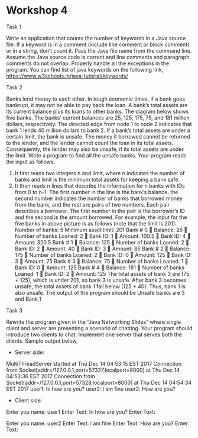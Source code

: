 # Workshop 4

Task 1

Write an application that counts the number of keywords in a Java source file. If a keyword is in a comment (include line comment or block comment) or in a string, don’t count it. Pass the Java file name from the command line. Assume the Java source code is correct and line comments and paragraph comments do not overlap. Properly handle all the exceptions in the program.
You can find list of java keywords on the following link,
https://www.w3schools.in/java-tutorial/keywords/

Task 2

Banks lend money to each other. In tough economic times, if a bank goes bankrupt, it may not be able to pay back the loan. A bank’s total assets are its current balance plus its loans to other banks. The diagram below shows five banks. The banks’ current balances are 25, 125, 175, 75, and 181 million dollars, respectively. The directed edge from node 1 to node 2 indicates that bank 1 lends 40 million dollars to bank 2.
If a bank’s total assets are under a certain limit, the bank is unsafe. The money it borrowed cannot be returned to the lender, and the lender cannot count the loan in its total assets. Consequently, the lender may also be unsafe, if its total assets are under the limit.
Write a program to find all the unsafe banks. Your program reads the input as follows.
1. It first reads two integers n and limit, where n indicates the number of banks and limit is
the minimum total assets for keeping a bank safe.
2. It then reads n lines that describe the information for n banks with IDs from 0 to n-1.
The first number in the line is the bank’s balance, the second number indicates the number of
banks that borrowed money from the bank, and the rest are pairs of two numbers. Each pair
describes a borrower. The first number in the pair is the borrower’s ID and the second is the
amount borrowed. For example, the input for the five banks in above picture is as follows (note
that the limit is 201):
Number of banks: 5
Minimum asset limit: 201
Bank # 0  Balance: 25  Number of banks Loaned: 2  Bank ID: 1  Amount: 100.5  Bank
ID: 4  Amount: 320.5
Bank # 1  Balance: 125  Number of banks Loaned: 2  Bank ID: 2  Amount: 40  Bank
ID: 3  Amount: 85
Bank # 2  Balance: 175  Number of banks Loaned: 2  Bank ID: 0  Amount: 125  Bank
ID: 3  Amount: 75
Bank # 3  Balance: 75  Number of banks Loaned: 1  Bank ID: 0  Amount: 125
Bank # 4  Balance: 181  Number of banks Loaned: 1  Bank ID: 2  Amount: 125
The total assets of bank 3 are (75 + 125), which is under 201, so bank 3 is unsafe. After bank 3
becomes unsafe, the total assets of bank 1 fall below (125 + 40). Thus, bank 1 is also unsafe.
The output of the program should be
Unsafe banks are 3 and Bank 1

Task 3

Rewrite the program given in the “Java Networking Slides” where single client and server are
presenting a scenario of chatting. Your program should introduce two clients to chat.
Implement one server that serves both the clients. Sample output below,
- Server side:

MultiThreadServer started at Thu Dec 14 04:53:15 EST 2017
Connection from Socket[addr=/127.0.0.1,port=57327,localport=8000] at Thu Dec 14 04:53:36 EST
2017
Connection from Socket[addr=/127.0.0.1,port=57328,localport=8000] at Thu Dec 14 04:54:34 EST
2017
user1: hi how are you?
user2: i am fine
user2: How are you?

- Client side:

Enter you name: user1
Enter Text: hi how are you?
Enter Text:

Enter you name: user2
Enter Text: i am fine
Enter Text: How are you?
Enter Text:
